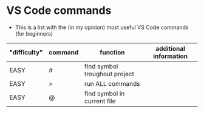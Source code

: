 # VS Code commands
- This is a list with the (in my opinion) most useful VS Code commands (for beginners)

| "difficulty" | command | function                      | additional information |
|--------------|---------|-------------------------------|------------------------|
| EASY         | #       | find symbol troughout project |                        |
| EASY         | >       | run ALL commands              |                        |
| EASY         | @       | find symbol in current file   |                        |